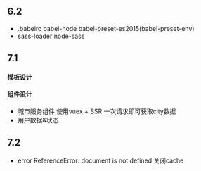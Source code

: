 ## 6.2
+ .babelrc babel-node   babel-preset-es2015(babel-preset-env)
+ sass-loader  node-sass

## 7.1
#### 模板设计
#### 组件设计 
+ 城市服务组件 使用vuex + SSR 一次请求即可获取city数据
+ 用户数据&状态

## 7.2
+  error ReferenceError: document is not defined    关闭cache